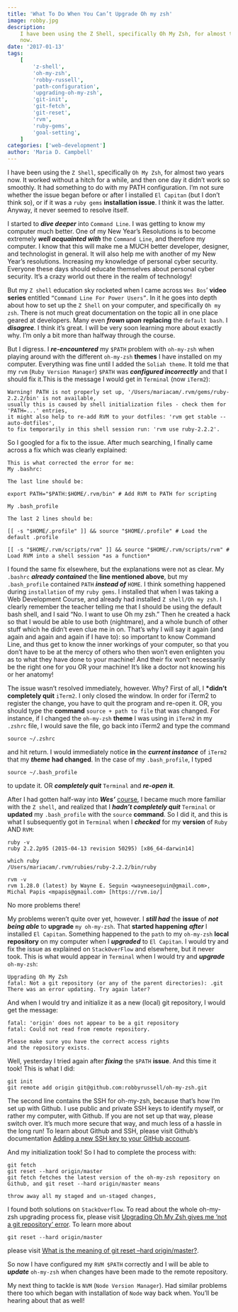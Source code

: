 ```yaml
---
title: 'What To Do When You Can’t Upgrade Oh my zsh'
image: robby.jpg
description:
    I have been using the Z Shell, specifically Oh My Zsh, for almost two years
    now.
date: '2017-01-13'
tags:
    [
        'z-shell',
        'oh-my-zsh',
        'robby-russell',
        'path-configuration',
        'upgrading-oh-my-zsh',
        'git-init',
        'git-fetch',
        'git-reset',
        'rvm',
        'ruby-gems',
        'goal-setting',
    ]
categories: ['web-development']
author: 'Maria D. Campbell'
---
```


I have been using the `Z Shell`, specifically `Oh My Zsh`, for almost two years
now. It worked without a hitch for a while, and then one day it didn’t work so
smoothly. It had something to do with my PATH configuration. I’m not sure
whether the issue began before or after I installed `El Capitan` (but I don’t
think so), or if it was a `ruby gems` **installation issue**. I think it was the
latter. Anyway, it never seemed to resolve itself.

I started to **_dive deeper_** into `Command Line`. I was getting to know my
computer much better. One of my New Year’s Resolutions is to become extremely
**_well acquainted with_** the `Command Line`, and therefore my computer. I know
that this will make me a MUCH better developer, designer, and technologist in
general. It will also help me with another of my New Year’s resolutions.
Increasing my knowledge of personal cyber security. Everyone these days should
educate themselves about personal cyber security. It’s a crazy world out there
in the realm of technology!

But my `Z shell` education sky rocketed when I came across `Wes Bos`’ **video
series** entitled `“Command Line For Power Users”`. In it he goes into depth
about how to set up the `Z Shell` on your computer, and specifically
`Oh my zsh`. There is not much great documentation on the topic all in one place
geared at developers. Many even **_frown upon_** **replacing** the
`default bash`. I **_disagree_**. I think it’s great. I will be very soon
learning more about exactly why. I’m only a bit more than halfway through the
course.

But I digress. I **_re-encountered_** my `$PATH` problem with `oh-my-zsh` when
playing around with the different `oh-my-zsh` **themes** I have installed on my
computer. Everything was fine until I added the `Soliah theme`. It told me that
my `rvm` (`Ruby Version Manager`) `$PATH` was **_configured incorrectly_** and
that I should fix it.This is the message I would get in `Terminal` (now
`iTerm2`):

```shell
Warning! PATH is not properly set up, '/Users/mariacam/.rvm/gems/ruby-2.2.2/bin' is not available,
usually this is caused by shell initialization files - check them for 'PATH=...' entries,
it might also help to re-add RVM to your dotfiles: 'rvm get stable --auto-dotfiles',
to fix temporarily in this shell session run: 'rvm use ruby-2.2.2'.
```

So I googled for a fix to the issue. After much searching, I finally came across
a fix which was clearly explained:

```shell
This is what corrected the error for me:
My .bashrc:

The last line should be:

export PATH="$PATH:$HOME/.rvm/bin" # Add RVM to PATH for scripting

My .bash_profile

The last 2 lines should be:

[[ -s "$HOME/.profile" ]] && source "$HOME/.profile" # Load the default .profile

[[ -s "$HOME/.rvm/scripts/rvm" ]] && source "$HOME/.rvm/scripts/rvm" # Load RVM into a shell session *as a function*
```

I found the same fix elsewhere, but the explanations were not as clear. My
`.bashrc` **_already contained_** the **line mentioned above**, but my
`.bash_profile` contained `PATH` **_instead of_** `HOME`. I think something
happened during `installation` of my `ruby gems`. I installed that when I was
taking a Web Development Course, and already had installed `Z shell/Oh my zsh`.
I clearly remember the teacher telling me that I should be using the default
bash shell, and I said “No. I want to use Oh my zsh.” Then he created a hack so
that I would be able to use both (nightmare), and a whole bunch of other stuff
which he didn’t even clue me in on. That’s why I will say it again (and again
and again and again if I have to): so important to know Command Line, and thus
get to know the inner workings of your computer, so that you don’t have to be at
the mercy of others who then won’t even enlighten you as to what they have done
to your machine! And their fix won’t necessarily be the right one for you OR
your machine! It’s like a doctor not knowing his or her anatomy!

The issue wasn’t resolved immediately, however. Why? First of all, I **\*didn’t
completely quit** `iTerm2`. I only closed the window. In order for iTerm2 to
register the change, you have to quit the program and re-open it. OR, you should
type the **command** `source + path to file` that was changed. For instance, if
I changed the `oh-my-zsh` **theme** I was using in `iTerm2` in my `.zshrc` file,
I would save the file, go back into iTerm2 and type the command

```shell
source ~/.zshrc
```

and hit return. I would immediately notice **in** the **_current instance_** of
`iTerm2` that my **_theme_** **had changed**. In the case of my `.bash_profile`,
I typed

```shell
source ~/.bash_profile
```

to update it. OR **_completely quit_** `Terminal` and **_re-open_** **it**.

After I had gotten half-way into **_Wes’_**
[course](https://commandlinepoweruser.com/), I became much more familiar with
the `Z shell`, and realized that I **_hadn’t completely quit_** `Terminal` or
**updated** my `.bash_profile` with the `source` **command**. So I did it, and
this is what I subsequently got in `Terminal` when I **_checked_** for my
**version** of `Ruby` AND `RVM`:

```shell
ruby -v
ruby 2.2.2p95 (2015-04-13 revision 50295) [x86_64-darwin14]

which ruby
/Users/mariacam/.rvm/rubies/ruby-2.2.2/bin/ruby

rvm -v
rvm 1.28.0 (latest) by Wayne E. Seguin <wayneeseguin@gmail.com>, Michal Papis <mpapis@gmail.com> [https://rvm.io/]
```

No more problems there!

My problems weren’t quite over yet, however. I **_still had_** the **issue** of
**_not being able_** to **upgrade** `my oh-my-zsh`. That **started happening**
**_after_** I installed `El Capitan`. Something happened to the `path` to my
`oh-my-zsh` **local repository** on my computer when I **_upgraded_** to
`El Capitan`. I would try and fix the issue as explained on `StackOverFlow` and
elsewhere, but it never took. This is what would appear in `Terminal` when I
would try and **_upgrade_** `oh-my-zsh`:

```shell
Upgrading Oh My Zsh
fatal: Not a git repository (or any of the parent directories): .git
There was an error updating. Try again later?
```

And when I would try and initialize it as a new (local) git repository, I would
get the message:

```shell
fatal: 'origin' does not appear to be a git repository
fatal: Could not read from remote repository.

Please make sure you have the correct access rights
and the repository exists.
```

Well, yesterday I tried again after **_fixing_** the `$PATH` **issue**. And this
time it took! This is what I did:

```shell
git init
git remote add origin git@github.com:robbyrussell/oh-my-zsh.git
```

The second line contains the SSH for oh-my-zsh, because that’s how I’m set up
with Github. I use public and private SSH keys to identify myself, or rather my
computer, with Github. If you are not set up that way, please switch over. It’s
much more secure that way, and much less of a hassle in the long run! To learn
about Github and SSH, please visit Github’s documentation
[Adding a new SSH key to your GitHub account](https://help.github.com/en/articles/adding-a-new-ssh-key-to-your-github-account).

And my initialization took! So I had to complete the process with:

```shell
git fetch
git reset --hard origin/master
git fetch fetches the latest version of the oh-my-zsh repository on Github, and git reset --hard origin/master means

throw away all my staged and un-staged changes,
```

I found both solutions on `StackOverflow`. To read about the whole oh-my-zsh
upgrading process fix, please visit
[Upgrading Oh My Zsh gives me ‘not a git repository’ error](https://stackoverflow.com/questions/33486633/upgrading-oh-my-zsh-gives-me-not-a-git-repository-error).
To learn more about

```shell
git reset --hard origin/master
```

please visit
[What is the meaning of git reset –hard origin/master?](https://stackoverflow.com/questions/15432052/what-is-the-meaning-of-git-reset-hard-origin-master).

So now I have configured my `RVM $PATH` correctly and I will be able to
**_update_** `oh-my-zsh` when changes have been made to the remote repository.

My next thing to tackle is `NVM` (`Node Version Manager`). Had similar problems
there too which began with installation of `Node` way back when. You’ll be
hearing about that as well!
